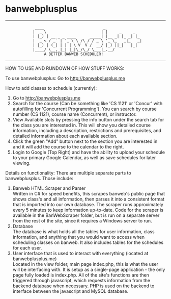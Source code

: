 # banwebplusplus
------------------------------------------------------------------------------------------
                 ____                          _                
                |  _ \                        | |     _     _   
                | |_) | __ _ _ ____      _____| |__ _| |_ _| |_ 
                |  _ < / _` | '_ \ \ /\ / / _ \ '_ \_   _|_   _|
                | |_) | (_| | | | \ V  V /  __/ |_) ||_|   |_|  
                |____/ \__,_|_| |_|\_/\_/ \___|_.__/            
                     A BETTER BANWEB SCHEDULER!                                           
------------------------------------------------------------------------------------------                                                 

HOW TO USE AND RUNDOWN OF HOW STUFF WORKS:

To use banwebplusplus:
Go to http://banwebplusplus.me

How to add classes to schedule (currently):
1. Go to http://banwebplusplus.me
2. Search for the course (Can be something like 'CS 1121' or 'Concur' with autofilling for 'Concurrent Programming'). You can search by course number (CS 1121), course name (Concurrent), or instructor.
3. View Available slots by pressing the info button under the search tab for the class you are interested in. This will show you detailed course information, including a description, restrictions and prerequisites, and detailed information about each available section.
4. Click the green "Add" button next to the section you are interested in and it will add the course to the calendar to the right.
5. Login to Google (Top Right) and have the ability to upload your schedule to your primary Google Calendar, as well as save schedules for later viewing.

Details on functionality:
There are multiple separate parts to banwebplusplus. Those include:
1. Banweb HTML Scraper and Parser<br/>
Written in C# for speed benefits, this scrapes banweb's public page that shows class's and all information, then parses it into a consistent format that is imported into our own database. The scraper runs approximately every 5 minutes to keep information up-to-date. Code for the scraper is available in the BanWebScraper folder, but is run on a separate server from the rest of the site, since it requires a Windows server to run.
2. Database<br/>
The database is what holds all the tables for user information, class information, and anything that you would want to access when scheduling classes on banweb. It also includes tables for the schedules for each user.
3. User interface that is used to interact with everything (located at banwebplusplus.me)<br/>
Located in the view folder, main page index.php, this is what the user will be interfacing with. It is setup as a single-page application - the only page fully loaded is index.php. All of the site's functions are then triggered through javascript, which requests information from the backend database when necessary. PHP is used on the backend to interface between the javascript and MySQL database.
